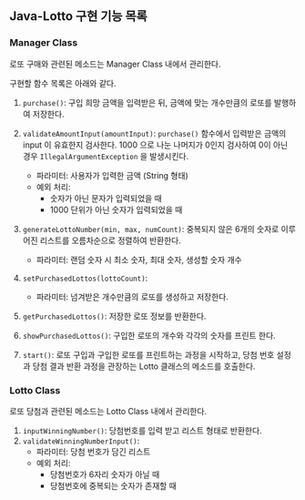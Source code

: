## Java-Lotto 구현 기능 목록

### Manager Class
로또 구매와 관련된 메소드는 Manager Class 내에서 관리한다.

구현할 함수 목록은 아래와 같다.

1. ```purchase()```: 구입 희망 금액을 입력받은 뒤, 금액에 맞는 개수만큼의 로또를 발행하여 저장한다.


2. ```validateAmountInput(amountInput)```: ```purchase()``` 함수에서 입력받은 금액의 input 이 유효한지 검사한다. 1000 으로 나눈 나머지가 0인지 검사하여 0이 아닌 경우 ```IllegalArgumentException``` 을 발생시킨다.
   - 파라미터: 사용자가 입력한 금액 (String 형태)
   - 예외 처리:
      - 숫자가 아닌 문자가 입력되었을 때
      - 1000 단위가 아닌 숫자가 입력되었을 때

3. ```generateLottoNumber(min, max, numCount)```: 중복되지 않은 6개의 숫자로 이루어진 리스트를 오름차순으로 정렬하여 반환한다.
    - 파라미터: 랜덤 숫자 시 최소 숫자, 최대 숫자, 생성할 숫자 개수 

4. ```setPurchasedLottos(lottoCount)```:
    - 파라미터: 넘겨받은 개수만큼의 로또를 생성하고 저장한다.

5. ```getPurchasedLottos()```: 저장한 로또 정보를 반환한다.

6. ```showPurchasedLottos()```: 구입한 로또의 개수와 각각의 숫자를 프린트 한다.

7. ```start()```: 로또 구입과 구입한 로또를 프린트하는 과정을 시작하고, 당첨 번호 설정과 당첨 결과 반환 과정을 관장하는 Lotto 클래스의 메소드를 호출한다.


### Lotto Class
로또 당첨과 관련된 메소드는 Lotto Class 내에서 관리한다.

1. ```inputWinningNumber()```: 당첨번호를 입력 받고 리스트 형태로 반환한다.
2. ```validateWinningNumberInput()```: 
    - 파라미터: 당첨 번호가 담긴 리스트
    - 예외 처리:
      - 당첨번호가 6자리 숫자가 아닐 때
      - 당첨번호에 중복되는 숫자가 존재할 때